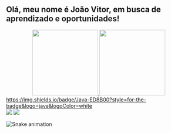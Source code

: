## Olá, meu nome é João Vitor, em busca de aprendizado e oportunidades!

<div align="center">
  <a href="https://github.com/joaovmorais">
  <img height="179em" src="https://github-readme-stats.vercel.app/api?username=joaovmorais&show_icons=true&theme=github_dark&include_all_commits=true&count_private=true"/>
  <img height="179em" src="https://github-readme-stats.vercel.app/api/top-langs/?username=joaovmorais&layout=compact&langs_count=7&theme=github_dark"/>
</div>
   
  <div>
   <a href= https://img.shields.io/badge/Java-ED8B00?style=for-the-badge&logo=java&logoColor=white
      </div>
  https://img.shields.io/badge/Java-ED8B00?style=for-the-badge&logo=java&logoColor=white
  
<div>
  <a href="https://instagram.com/joao_v_morais" target="_blank"><img src="https://img.shields.io/badge/-Instagram-%23E4405F?style=for-the-badge&logo=instagram&logoColor=white" target="_blank"></a>
  <a href = "mailto:joaovitor3244@gmail.com"><img src="https://img.shields.io/badge/-Gmail-%23333?style=for-the-badge&logo=gmail&logoColor=white" target="_blank"></a>
  </div>
   
   
   
![Snake animation](https://github.com/joaovmorais/joaovmorais/blob/output/github-contribution-grid-snake.svg)
 
